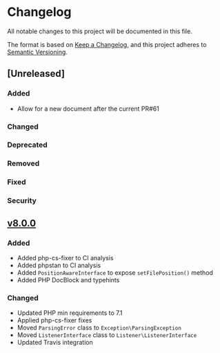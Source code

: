 # Changelog
All notable changes to this project will be documented in this file.

The format is based on [Keep a Changelog](https://keepachangelog.com/en/1.0.0/),
and this project adheres to [Semantic Versioning](https://semver.org/spec/v2.0.0.html).

## [Unreleased]
### Added
- Allow for a new document after the current PR#61
### Changed
### Deprecated
### Removed
### Fixed
### Security

## [v8.0.0](https://github.com/salsify/jsonstreamingparser/releases/tag/v8.0)
### Added
- Added php-cs-fixer to CI analysis
- Added phpstan to CI analysis
- Added `PositionAwareInterface` to expose `setFilePosition()` method
- Added PHP DocBlock and typehints

### Changed
- Updated PHP min requirements to 7.1
- Applied php-cs-fixer fixes
- Moved `ParsingError` class to `Exception\ParsingException`
- Moved `ListenerInterface` class to `Listener\ListenerInterface`
- Updated Travis integration
